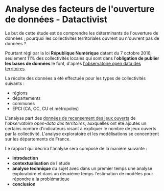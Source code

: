 # Analyse des facteurs de l'ouverture de données - Datactivist

Le but de cette étude est de comprendre les déterminants de l'ouverture de données ; pourquoi les collectivités territoriales ouvrent ou n'ouvrent pas de données ?

Pourtant régi par la loi **République Numérique** datant du 7 octobre 2016, seulement 11% des collectivités locales qui sont dans l'**obligation de publier les bases de données** le font, d'après [l'observatoire open data des territoires](https://www.observatoire-opendata.fr/resultats/). 

La récolte des données a été effectuée pour les types de collectivités suivants :
- régions
- départements
- communes
- EPCI (CA, CC, CU et métropoles)

L'analyse part des [données de recensement des jeux ouverts](https://www.observatoire-opendata.fr/les-donnees/) de l'*observatoire open-data des territoires*, auxquelles ont été ajoutés un certains nombre d'indicateurs visant à expliquer le nombre de jeux ouverts par la collectivité. L'analyse exploratoire et les modélisations se concentrent sur les départements de France. 

Le rapport qui décrira l'analyse sera composé de la manière suivante :
- **introduction**
- **contextualisation** de l'étude
- **analyse technique** du sujet avec dans un premier temps une analyse exploratoire et dans un deuxième temps l'estimation de modèles pour répondre à la problématique
- **conclusion**
